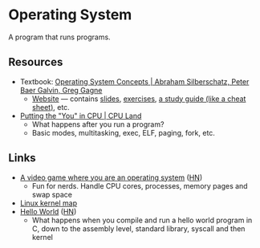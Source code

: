 # Operating System

A program that runs programs.

## Resources

- Textbook:
  [Operating System Concepts | Abraham Silberschatz, Peter Baer Galvin, Greg Gagne](https://os.ecci.ucr.ac.cr/slides/Abraham-Silberschatz-Operating-System-Concepts-10th-2018.pdf)
  - [Website](https://www.os-book.com/OS10/) — contains
    [slides](https://www.os-book.com/OS10/slide-dir/index.html),
    [exercises](https://www.os-book.com/OS10/regular-exercises/index-exer.html),
    [a study guide (like a cheat sheet)](https://www.os-book.com/OS10/study-guide/Study-Guide.pdf),
    etc.
- [Putting the "You" in CPU | CPU Land](https://cpu.land/)
  - What happens after you run a program?
  - Basic modes, multitasking, exec, ELF, paging, fork, etc.

## Links

- [A video game where you are an operating system](https://plbrault.com/blog-posts/i-created-the-nerdierst-game-ever-en/)
  ([HN](https://news.ycombinator.com/item?id=37115626))
  - Fun for nerds. Handle CPU cores, processes, memory pages and swap space
- [Linux kernel map](https://makelinux.github.io/kernel/map/)
- [Hello World](https://thecoder08.github.io/hello-world.html)
  ([HN](https://news.ycombinator.com/item?id=39967709))
  - What happens when you compile and run a hello world program in C, down to
    the assembly level, standard library, syscall and then kernel
